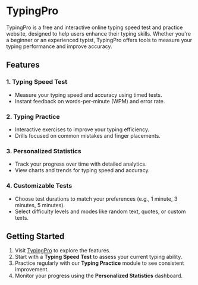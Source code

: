# TypingPro

TypingPro is a free and interactive online typing speed test and practice website, designed to help users enhance their typing skills. Whether you're a beginner or an experienced typist, TypingPro offers tools to measure your typing performance and improve accuracy.

## Features

### 1. Typing Speed Test
- Measure your typing speed and accuracy using timed tests.
- Instant feedback on words-per-minute (WPM) and error rate.

### 2. Typing Practice
- Interactive exercises to improve your typing efficiency.
- Drills focused on common mistakes and finger placements.

### 3. Personalized Statistics
- Track your progress over time with detailed analytics.
- View charts and trends for typing speed and accuracy.

### 4. Customizable Tests
- Choose test durations to match your preferences (e.g., 1 minute, 3 minutes, 5 minutes).
- Select difficulty levels and modes like random text, quotes, or custom texts.

## Getting Started

1. Visit [TypingPro](#) to explore the features.
2. Start with a **Typing Speed Test** to assess your current typing ability.
3. Practice regularly with our **Typing Practice** module to see consistent improvement.
4. Monitor your progress using the **Personalized Statistics** dashboard.

